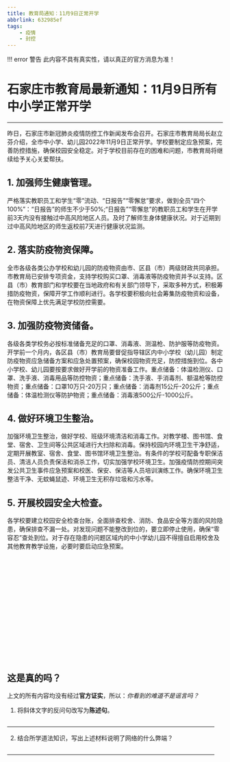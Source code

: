 ```yaml
---
title: 教育局通知：11月9日正常开学
abbrlink: 632985ef
tags:
	- 疫情
	- 封控
---
```


!!! error 警告
    此内容不具有真实性，请以真正的官方消息为准！
# 石家庄市教育局最新通知：11月9日所有中小学正常开学
---
昨日，石家庄市新冠肺炎疫情防控工作新闻发布会召开。石家庄市教育局局长赵立芬介绍，全市中小学、幼儿园2022年11月9日正常开学。学校要制定应急预案，完善防控措施，确保校园安全稳定。对于学校目前存在的困难和问题，市教育局将继续给予关心关爱帮扶。

## 1. 加强师生健康管理。
严格落实教职员工和学生“零”流动、“日报告”“零懈怠”要求，做到全员“四个100%”：“日报告”的师生不少于50%;“日报告”“零懈怠”的教职员工和学生在开学前3天内没有接触过中高风险地区人员。及时了解师生身体健康状况。对于近期到过中高风险地区的师生返校前7天进行健康状况监测。

## 2. 落实防疫物资保障。
全市各级各类公办学校和幼儿园的防疫物资由市、区县（市）两级财政共同承担。市教育局已安排专项资金，支持学校购买口罩、消毒液等防疫物资并予以支持。区县（市）教育部门和学校要在当地政府和有关部门领导下，采取多种方式，积极筹措防疫物资，保障开学工作顺利进行。各学校要积极向社会筹集防疫物资和设备，在物资保障上优先满足学校防控需要。

## 3. 加强防疫物资储备。
各级各类学校务必按标准储备充足的口罩、消毒液、测温枪、防护服等防疫物资。开学前一个月内，各区县（市）教育局要督促指导辖区内中小学校（幼儿园）制定防疫物资应急储备方案和应急处置预案，确保校园物资充足，防控措施到位。各中小学校、幼儿园要按要求做好开学前的物资准备工作。重点储备：体温检测仪、口罩、洗手液、消毒用品等防控物资；重点储备：洗手液、手消毒剂、额温枪等防控物资；重点储备：口罩10万只-20万只；重点储备：消毒剂15公斤-20公斤；重点储备：体温检测仪等防护物资；重点储备：消毒液500公斤-1000公斤。

## 4. 做好环境卫生整治。
加强环境卫生整治，做好学校、班级环境清洁和消毒工作。对教学楼、图书馆、食堂、宿舍、卫生间等公共区域进行大扫除和消毒。保持校园内环境卫生干净舒适，定期开展教室、宿舍、食堂、图书馆环境卫生整治。有条件的学校可配备专职保洁员、清洁人员负责保洁和消杀工作，切实加强学校环境卫生。加强疫情防控期间突发公共卫生事件应急预案和校医、保安、保洁等人员培训演练工作。确保环境卫生整洁干净、无蚊蝇鼠迹、环境卫生无积存垃圾和污水等。

## 5. 开展校园安全大检查。
各学校要建立校园安全检查台账，全面排查校舍、消防、食品安全等方面的风险隐患，确保排查不漏一处。对发现问题不能整改到位的，要立即停止使用，确保“零容忍”查处到位。对于存在隐患的问题区域内的中小学幼儿园不得擅自启用校舍及其他教育教学设施，必要时要启动应急预案。

<br/><br/><br/><br/><br/><br/><br/><br/><br/><br/><br/><br/><br/><br/>

## 这是真的吗？
上文的所有内容均没有经过**官方证实**，所以：*你看到的难道不是谣言吗？*

1. 将斜体文字的反问句改写为**陈述句**。

<u>                                                                                                                           </u>

2. 结合所学道法知识，写出上述材料说明了网络的什么弊端？

<u>                                                                                                                           </u>